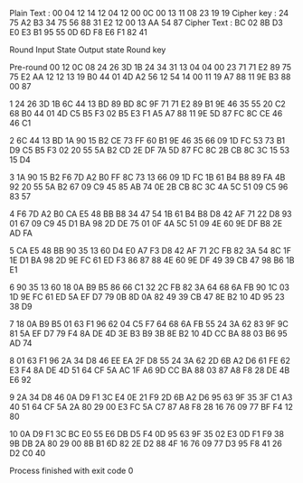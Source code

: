 Plain Text   :    00 04 12 14 12 04 12 00 0C 00 13 11 08 23 19 19
Cipher key   :    24 75 A2 B3 34 75 56 88 31 E2 12 00 13 AA 54 87
Cipher Text  :    BC 02 8B D3 E0 E3 B1 95 55 0D 6D F8 E6 F1 82 41 

Round       Input State       Output state       Round key

Pre-round   00 12 0C 08       24 26 3D 1B       24 34 31 13
            04 04 00 23       71 71 E2 89       75 75 E2 AA
            12 12 13 19       B0 44 01 4D       A2 56 12 54
            14 00 11 19       A7 88 11 9E       B3 88 00 87


  1         24 26 3D 1B       6C 44 13 BD       89 BD 8C 9F
            71 71 E2 89       B1 9E 46 35       55 20 C2 68
            B0 44 01 4D       C5 B5 F3 02       B5 E3 F1 A5
            A7 88 11 9E       5D 87 FC 8C       CE 46 46 C1


  2         6C 44 13 BD       1A 90 15 B2       CE 73 FF 60
            B1 9E 46 35       66 09 1D FC       53 73 B1 D9
            C5 B5 F3 02       20 55 5A B2       CD 2E DF 7A
            5D 87 FC 8C       2B CB 8C 3C       15 53 15 D4


  3         1A 90 15 B2       F6 7D A2 B0       FF 8C 73 13
            66 09 1D FC       1B 61 B4 B8       89 FA 4B 92
            20 55 5A B2       67 09 C9 45       85 AB 74 0E
            2B CB 8C 3C       4A 5C 51 09       C5 96 83 57


  4         F6 7D A2 B0       CA E5 48 BB       B8 34 47 54
            1B 61 B4 B8       D8 42 AF 71       22 D8 93 01
            67 09 C9 45       D1 BA 98 2D       DE 75 01 0F
            4A 5C 51 09       4E 60 9E DF       B8 2E AD FA


  5         CA E5 48 BB       90 35 13 60       D4 E0 A7 F3
            D8 42 AF 71       2C FB 82 3A       54 8C 1F 1E
            D1 BA 98 2D       9E FC 61 ED       F3 86 87 88
            4E 60 9E DF       49 39 CB 47       98 B6 1B E1


  6         90 35 13 60       18 0A B9 B5       86 66 C1 32
            2C FB 82 3A       64 68 6A FB       90 1C 03 1D
            9E FC 61 ED       5A EF D7 79       0B 8D 0A 82
            49 39 CB 47       8E B2 10 4D       95 23 38 D9


  7         18 0A B9 B5       01 63 F1 96       62 04 C5 F7
            64 68 6A FB       55 24 3A 62       83 9F 9C 81
            5A EF D7 79       F4 8A DE 4D       3E B3 B9 3B
            8E B2 10 4D       CC BA 88 03       B6 95 AD 74


  8         01 63 F1 96       2A 34 D8 46       EE EA 2F D8
            55 24 3A 62       2D 6B A2 D6       61 FE 62 E3
            F4 8A DE 4D       51 64 CF 5A       AC 1F A6 9D
            CC BA 88 03       87 A8 F8 28       DE 4B E6 92


  9         2A 34 D8 46       0A D9 F1 3C       E4 0E 21 F9
            2D 6B A2 D6       95 63 9F 35       3F C1 A3 40
            51 64 CF 5A       2A 80 29 00       E3 FC 5A C7
            87 A8 F8 28       16 76 09 77       BF F4 12 80


  10        0A D9 F1 3C       BC E0 55 E6       DB D5 F4 0D
            95 63 9F 35       02 E3 0D F1       F9 38 9B DB
            2A 80 29 00       8B B1 6D 82       2E D2 88 4F
            16 76 09 77       D3 95 F8 41       26 D2 C0 40



Process finished with exit code 0

